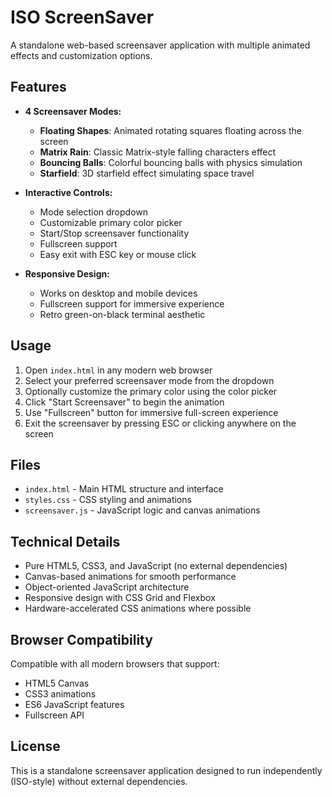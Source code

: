 # ISO ScreenSaver

A standalone web-based screensaver application with multiple animated effects and customization options.

## Features

- **4 Screensaver Modes:**
  - **Floating Shapes**: Animated rotating squares floating across the screen
  - **Matrix Rain**: Classic Matrix-style falling characters effect
  - **Bouncing Balls**: Colorful bouncing balls with physics simulation
  - **Starfield**: 3D starfield effect simulating space travel

- **Interactive Controls:**
  - Mode selection dropdown
  - Customizable primary color picker
  - Start/Stop screensaver functionality
  - Fullscreen support
  - Easy exit with ESC key or mouse click

- **Responsive Design:**
  - Works on desktop and mobile devices
  - Fullscreen support for immersive experience
  - Retro green-on-black terminal aesthetic

## Usage

1. Open `index.html` in any modern web browser
2. Select your preferred screensaver mode from the dropdown
3. Optionally customize the primary color using the color picker
4. Click "Start Screensaver" to begin the animation
5. Use "Fullscreen" button for immersive full-screen experience
6. Exit the screensaver by pressing ESC or clicking anywhere on the screen

## Files

- `index.html` - Main HTML structure and interface
- `styles.css` - CSS styling and animations
- `screensaver.js` - JavaScript logic and canvas animations

## Technical Details

- Pure HTML5, CSS3, and JavaScript (no external dependencies)
- Canvas-based animations for smooth performance
- Object-oriented JavaScript architecture
- Responsive design with CSS Grid and Flexbox
- Hardware-accelerated CSS animations where possible

## Browser Compatibility

Compatible with all modern browsers that support:
- HTML5 Canvas
- CSS3 animations
- ES6 JavaScript features
- Fullscreen API

## License

This is a standalone screensaver application designed to run independently (ISO-style) without external dependencies.
